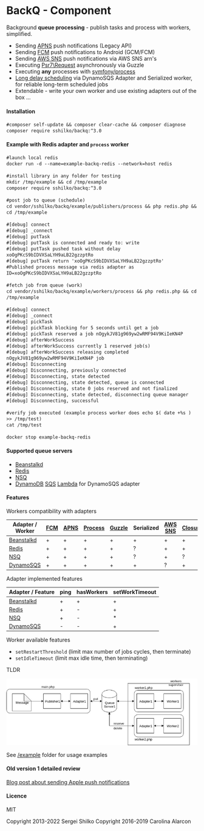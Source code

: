 BackQ - Component
=================

Background **queue processing** - publish tasks and process with workers, simplified.

* Sending [APNS](https://developer.apple.com/library/ios/documentation/NetworkingInternet/Conceptual/RemoteNotificationsPG/Chapters/ApplePushService.html#//apple_ref/doc/uid/TP40008194-CH100-SW9) push notifications (Legacy API)
* Sending [FCM](https://firebase.google.com/docs/cloud-messaging) push notifications to Android (GCM/FCM)
* Sending [AWS SNS](https://aws.amazon.com/sns/) push notifications via AWS SNS arn's
* Executing [Psr7\Request](https://www.php-fig.org/psr/psr-7/) asynchronously via Guzzle
* Executing **any** processes with [symfony/process](http://symfony.com/doc/current/components/process.html)
* [Long delay scheduling](https://aws.amazon.com/blogs/aws/new-manage-dynamodb-items-using-time-to-live-ttl/) via DynamoSQS Adapter and Serialized worker, for reliable long-term scheduled jobs 
* Extendable - write your own worker and use existing adapters out of the box ...

#### Installation

```
#composer self-update && composer clear-cache && composer diagnose
composer require sshilko/backq:^3.0
```

#### Example with Redis adapter and `process` worker
```
#launch local redis
docker run -d --name=example-backq-redis --network=host redis

#install library in any folder for testing
mkdir /tmp/example && cd /tmp/example
composer require sshilko/backq:^3.0

#post job to queue (schedule)
cd vendor/sshilko/backq/example/publishers/process && php redis.php && cd /tmp/example

#[debug] connect
#[debug] _connect
#[debug] putTask
#[debug] putTask is connected and ready to: write
#[debug] putTask pushed task without delay xoOgPKcS9bIDVXSaLYH9aLB22gzzptRo
#[debug] putTask return 'xoOgPKcS9bIDVXSaLYH9aLB22gzzptRo'
#Published process message via redis adapter as ID=xoOgPKcS9bIDVXSaLYH9aLB22gzzptRo

#fetch job from queue (work)
cd vendor/sshilko/backq/example/workers/process && php redis.php && cd /tmp/example

#[debug] connect
#[debug] _connect
#[debug] pickTask
#[debug] pickTask blocking for 5 seconds until get a job
#[debug] pickTask reserved a job nOgykJV81g969yw2wRMF94V9KiIeKN4P
#[debug] afterWorkSuccess
#[debug] afterWorkSuccess currently 1 reserved job(s)
#[debug] afterWorkSuccess releasing completed nOgykJV81g969yw2wRMF94V9KiIeKN4P job
#[debug] Disconnecting
#[debug] Disconnecting, previously connected
#[debug] Disconnecting, state detected
#[debug] Disconnecting, state detected, queue is connected
#[debug] Disconnecting, state 0 jobs reserved and not finalized
#[debug] Disconnecting, state detected, disconnecting queue manager
#[debug] Disconnecting, successful

#verify job executed (example process worker does echo $( date +%s ) >> /tmp/test) 
cat /tmp/test

docker stop example-backq-redis
```

#### Supported queue servers

* [Beanstalkd](https://github.com/kr/beanstalkd/blob/master/doc/protocol.txt)
* [Redis](https://redis.io) 
* [NSQ](https://nsq.io) 
* [DynamoDB](https://aws.amazon.com/dynamodb/) [SQS](https://aws.amazon.com/sqs/) [Lambda](https://aws.amazon.com/lambda/) for DynamoSQS adapter

#### Features

Workers compatibility with adapters

| Adapter / Worker  |[FCM](https://firebase.google.com/docs/cloud-messaging)|[APNS](https://developer.apple.com/library/ios/documentation/NetworkingInternet/Conceptual/RemoteNotificationsPG/Chapters/ApplePushService.html#//apple_ref/doc/uid/TP40008194-CH100-SW9)|[Process](http://symfony.com/doc/current/components/process.html)|[Guzzle](https://www.php-fig.org/psr/psr-7/)|Serialized|[AWS SNS](https://aws.amazon.com/sns/)|[Closure](https://github.com/opis/closure)|
|----|---|---|---|---|---|---|---|
| [Beanstalkd](https://beanstalkd.github.io/)   | +  | +  | +  | +  | +  | +  | + |
| [Redis](https://redis.io)        | +  | +  | +  | +  | ?  | +  | + |
| [NSQ](https://nsq.io/)          | +  | +  | +  | +  | ?  | +  | ? |
| [DynamoSQS](https://aws.amazon.com/)    | +  | +  | +  | +  | +  | ?  | + |

Adapter implemented features

| Adapter / Feature  | ping  | hasWorkers  | setWorkTimeout |
|---|---|---|---|
| [Beanstalkd](https://beanstalkd.github.io/)  | + | +  | + 
| [Redis](https://redis.io) | + | - | + 
| [NSQ](https://nsq.io/) | + |  - | * 
| [DynamoSQS](https://aws.amazon.com/) | - | - | + 

Worker available features

- `setRestartThreshold` (limit max number of jobs cycles, then terminate)
- `setIdleTimeout` (limit max idle time, then terminating)

TLDR

![Backq](https://github.com/sshilko/backq/raw/master/example/example.jpg "Background tasks with workers and publishers via queues")

See [/example](https://github.com/sshilko/backq/tree/master/example) folder for usage examples

#### Old version 1 detailed review

[Blog post about sending Apple push notifications](http://moar.sshilko.com/2014/09/09/APNS-Workers/) 

#### Licence
MIT

Copyright 2013-2022 Sergei Shilko
Copyright 2016-2019 Carolina Alarcon


